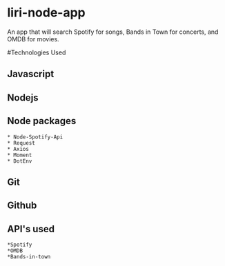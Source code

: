 # liri-node-app
An app that will search Spotify for songs, Bands in Town for concerts, and OMDB for movies.





#Technologies Used

## Javascript
## Nodejs
## Node packages
    * Node-Spotify-Api
    * Request
    * Axios
    * Moment
    * DotEnv
## Git
## Github
## API's used
    *Spotify
    *OMDB
    *Bands-in-town

